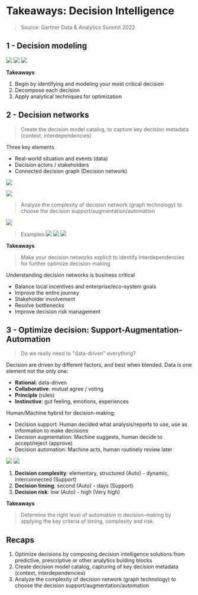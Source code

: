 # Takeaways: Decision Intelligence

> Source: Gartner Data & Analytics Summit 2022

## 1 - Decision modeling

![](./images/decision-engine.png)
![](./images/decision-intelligence.jpg)
![](./images/composable-decisions.png)

**Takeaways**
1. Begin by identifying and modeling your most critical decision
2. Decompose each decision
3. Apply analytical techniques for optimization

## 2 - Decision networks

> Create the decision model catalog, to capture key decision metadata (context, interdependencies)

Three key elements
- Real-world situation and events (data)
- Decision actors / stakeholders
- Connected decision graph (Decision network)

![](./images/decision-model-catalog.png)

![](./images/decision-connect-1.png)



> Analyze the complexity of decision network (graph technology) to choose the decision support/augmentation/automation

![](./images/decision-graph-1.png)

> Examples
![](./images/decision-graph-2.png)
![](./images/decision-graph-6.png)
![](./images/decision-graph-7.png)

**Takeaways**
> Make your decision networks explicit to identify interdependencies for further optimize decision-making

Understanding decision networks is business critical

- Balance local incentives and enterprise/eco-system goals
- Improve the entire journey
- Stakeholder involvement
- Resolve bottlenecks
- Improve decision risk management


## 3 - Optimize decision: Support-Augmentation-Automation

> Do we really need to "data-driven" everything?

Decision are driven by different factors, and best when blended. Data is one element not the only one:

- **Rational**: data-driven
- **Collaborative**: mutual agree / voting
- **Principle** (rules)
- **Instinctive**: gut feeling, emotions, experiences

Human/Machine hybrid for decision-making:

- Decision support: Human decided what analysis/reports to use, use as information to make decisions
- Decision augmentation: Machine suggests, human decide to accept/reject (approve)
- Decision automation: Machine acts, human routinely review later

![](./images/support-aug-auto.png)
![](./images/decision-graph-8.png)

1. **Decision complexity**: elementary, structured (Auto) - dynamic, interconnected (Support)
2. **Decision timing**: second (Auto) - days (Support)
3. **Decision risk**: low (Auto) - high (Very high)

**Takeaways**

> Determine the right level of automation in decision-making by applying the key criteria of timing, complexity and risk.


## Recaps

1. Optimize decisions by composing decision intelligence solutions from predictive, prescriptive or other analytics bulding blocks
2. Create decision model catalog, capturing of key decision metadata (context, interdependencies)
3. Analyze the complexity of decision network (graph technology) to choose the decision support/augmentation/automation
